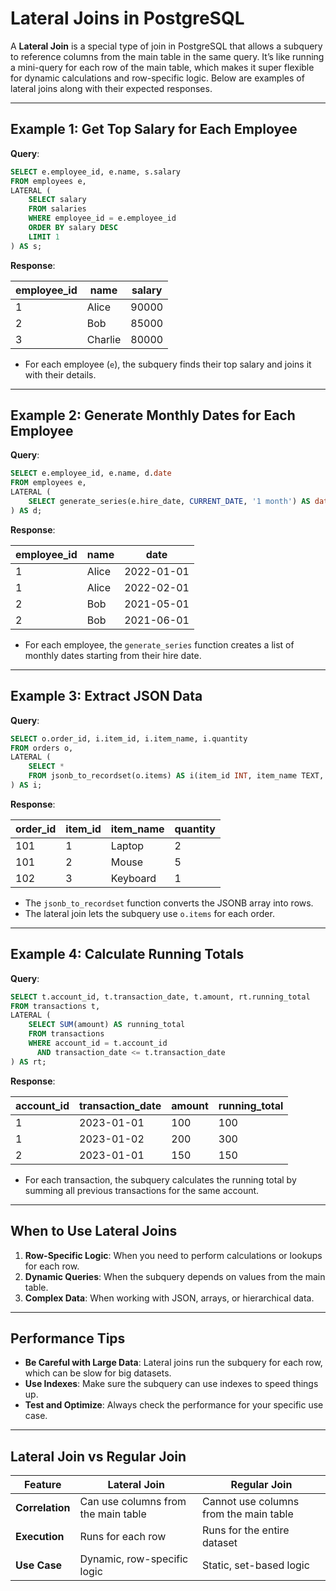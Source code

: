 # Lateral Joins in PostgreSQL

A **Lateral Join** is a special type of join in PostgreSQL that allows a subquery to reference columns from the main table in the same query. It’s like running a mini-query for each row of the main table, which makes it super flexible for dynamic calculations and row-specific logic. Below are examples of lateral joins along with their expected responses.

---

## Example 1: Get Top Salary for Each Employee

**Query**:

```sql
SELECT e.employee_id, e.name, s.salary
FROM employees e,
LATERAL (
    SELECT salary
    FROM salaries
    WHERE employee_id = e.employee_id
    ORDER BY salary DESC
    LIMIT 1
) AS s;
```

**Response**:

| employee_id | name    | salary |
| ----------- | ------- | ------ |
| 1           | Alice   | 90000  |
| 2           | Bob     | 85000  |
| 3           | Charlie | 80000  |

- For each employee (`e`), the subquery finds their top salary and joins it with their details.

---

## Example 2: Generate Monthly Dates for Each Employee

**Query**:

```sql
SELECT e.employee_id, e.name, d.date
FROM employees e,
LATERAL (
    SELECT generate_series(e.hire_date, CURRENT_DATE, '1 month') AS date
) AS d;
```

**Response**:

| employee_id | name  | date       |
| ----------- | ----- | ---------- |
| 1           | Alice | 2022-01-01 |
| 1           | Alice | 2022-02-01 |
| 2           | Bob   | 2021-05-01 |
| 2           | Bob   | 2021-06-01 |

- For each employee, the `generate_series` function creates a list of monthly dates starting from their hire date.

---

## Example 3: Extract JSON Data

**Query**:

```sql
SELECT o.order_id, i.item_id, i.item_name, i.quantity
FROM orders o,
LATERAL (
    SELECT *
    FROM jsonb_to_recordset(o.items) AS i(item_id INT, item_name TEXT, quantity INT)
) AS i;
```

**Response**:

| order_id | item_id | item_name | quantity |
| -------- | ------- | --------- | -------- |
| 101      | 1       | Laptop    | 2        |
| 101      | 2       | Mouse     | 5        |
| 102      | 3       | Keyboard  | 1        |

- The `jsonb_to_recordset` function converts the JSONB array into rows.
- The lateral join lets the subquery use `o.items` for each order.

---

## Example 4: Calculate Running Totals

**Query**:

```sql
SELECT t.account_id, t.transaction_date, t.amount, rt.running_total
FROM transactions t,
LATERAL (
    SELECT SUM(amount) AS running_total
    FROM transactions
    WHERE account_id = t.account_id
      AND transaction_date <= t.transaction_date
) AS rt;
```

**Response**:

| account_id | transaction_date | amount | running_total |
| ---------- | ---------------- | ------ | ------------- |
| 1          | 2023-01-01       | 100    | 100           |
| 1          | 2023-01-02       | 200    | 300           |
| 2          | 2023-01-01       | 150    | 150           |

- For each transaction, the subquery calculates the running total by summing all previous transactions for the same account.

---

## When to Use Lateral Joins

1. **Row-Specific Logic**: When you need to perform calculations or lookups for each row.
2. **Dynamic Queries**: When the subquery depends on values from the main table.
3. **Complex Data**: When working with JSON, arrays, or hierarchical data.

---

## Performance Tips

- **Be Careful with Large Data**: Lateral joins run the subquery for each row, which can be slow for big datasets.
- **Use Indexes**: Make sure the subquery can use indexes to speed things up.
- **Test and Optimize**: Always check the performance for your specific use case.

---

## Lateral Join vs Regular Join

| Feature         | Lateral Join                        | Regular Join                           |
| --------------- | ----------------------------------- | -------------------------------------- |
| **Correlation** | Can use columns from the main table | Cannot use columns from the main table |
| **Execution**   | Runs for each row                   | Runs for the entire dataset            |
| **Use Case**    | Dynamic, row-specific logic         | Static, set-based logic                |
